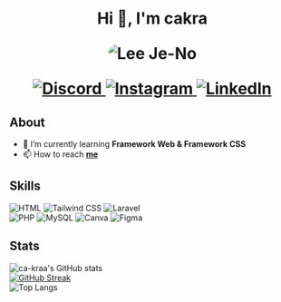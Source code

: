 <h1 align="center">Hi 👋, I'm cakra
<p align="center">
  <img src="https://github.com/ca-kraa/ca-kraa/raw/main/Lee%20Je-no.gif" alt="Lee Je-No" style="border-radius: 20px;">
</p>
<!-- <p align="center">
<a href="https://visitcount.itsvg.in">
  <img src="https://visitcount.itsvg.in/api?id=68689489&label=Profile%20Views&pretty=false" />
</a>
</p> -->
<p align="center">
  <a href="https://discord.com/users/948092281557237842">
    <img src="https://img.shields.io/badge/Discord-7289DA?style=for-the-badge&logo=discord&logoColor=white" alt="Discord">
  </a>
  <a href="https://www.instagram.com/cakacakkkk/">
    <img src="https://img.shields.io/badge/Instagram-E4405F?style=for-the-badge&logo=instagram&logoColor=white" alt="Instagram">
  </a>
  <a href="https://www.linkedin.com/in/nabil-mufti-811562201/">
    <img src="https://img.shields.io/badge/LinkedIn-0077B5?style=for-the-badge&logo=linkedin&logoColor=white" alt="LinkedIn">
  </a>
</p>
</h1>

## About
- 🌱 I’m currently learning **Framework Web & Framework CSS**
- 📫 How to reach **[me](mailto:nabilmufti14@gmail.com)**


## Skills
![HTML](https://img.shields.io/badge/HTML-239120?style=for-the-badge&logo=html5&logoColor=white)
![Tailwind CSS](https://img.shields.io/badge/Tailwind_CSS-38B2AC?style=for-the-badge&logo=tailwind-css&logoColor=white)
![Laravel](https://img.shields.io/badge/Laravel-FF2D20?style=for-the-badge&logo=laravel&logoColor=white)
<br>
![PHP](https://img.shields.io/badge/PHP-777BB4?style=for-the-badge&logo=php&logoColor=white)
![MySQL](https://img.shields.io/badge/MySQL-005C84?style=for-the-badge&logo=mysql&logoColor=white)
![Canva](https://img.shields.io/badge/Canva-%2300C4CC.svg?&style=for-the-badge&logo=Canva&logoColor=white)
![Figma](https://img.shields.io/badge/Figma-F24E1E?style=for-the-badge&logo=figma&logoColor=white)

## Stats
![ca-kraa's GitHub stats](https://github-readme-stats.vercel.app/api?username=ca-kraa&show_icons=true&theme=radical&hide_border=true) <br>
[![GitHub Streak](https://streak-stats.demolab.com?user=ca-kraa&theme=radical&hide_border=true)](https://git.io/streak-stats)  <br>
![Top Langs](https://github-readme-stats.vercel.app/api/top-langs/?username=ca-kraa&layout=compact&theme=radical&hide_border=true)
